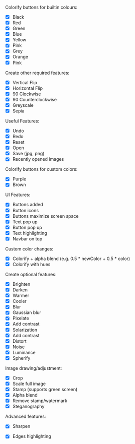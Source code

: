 Colorify buttons for builtin colours: 
- [x] Black
- [x] Red
- [x] Green
- [x] Blue
- [x] Yellow
- [x] Pink
- [x] Grey
- [x] Orange
- [x] Pink

Create other required features: 
- [x] Vertical Flip
- [x] Horizontal Flip
- [x] 90 Clockwise
- [x] 90 Counterclockwise
- [x] Greyscale
- [x] Sepia

Useful Features: 
- [x] Undo
- [x] Redo
- [x] Reset
- [x] Open
- [x] Save (jpg, png)
- [X] Recently opened images

Colorify buttons for custom colors: 
- [x] Purple
- [x] Brown

UI Features: 
- [x] Buttons added
- [X] Button icons
- [X] Buttons maximize screen space
- [x] Text pop up
- [x] Button pop up
- [x] Text highlighting
- [X] Navbar on top

Custom color changes: 
- [X] Colorify + alpha blend (e.g. 0.5 * newColor + 0.5 * color)
- [x] Colorify with hues

Create optional features: 
- [x] Brighten
- [x] Darken
- [x] Warmer
- [x] Cooler
- [x] Blur
- [x] Gaussian blur
- [x] Pixelate
- [x] Add contrast
- [X] Solarization
- [X] Add contrast
- [X] Distort
- [X] Noise
- [X] Luminance
- [X] Spherify

Image drawing/adjustment: 
- [X] Crop
- [X] Scale full image
- [X] Stamp (supports green screen)
- [X] Alpha blend
- [X] Remove stamp/watermark
- [X] Steganography

Advanced features: 
- [x] Sharpen 
- [X] Edges highlighting

